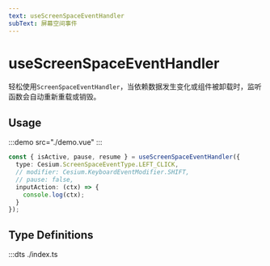 ```yaml
---
text: useScreenSpaceEventHandler
subText: 屏幕空间事件
---
```


# useScreenSpaceEventHandler

轻松使用`ScreenSpaceEventHandler`，当依赖数据发生变化或组件被卸载时，监听函数会自动重新重载或销毁。

## Usage

:::demo src="./demo.vue"
:::

```ts
const { isActive, pause, resume } = useScreenSpaceEventHandler({
  type: Cesium.ScreenSpaceEventType.LEFT_CLICK,
  // modifier: Cesium.KeyboardEventModifier.SHIFT,
  // pause: false,
  inputAction: (ctx) => {
    console.log(ctx);
  }
});
```

## Type Definitions

:::dts ./index.ts
